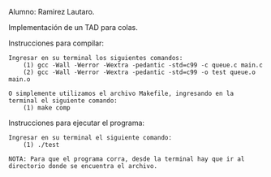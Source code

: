 Alumno: Ramirez Lautaro.

Implementación de un TAD para colas.

Instrucciones para compilar:

    Ingresar en su terminal los siguientes comandos:
        (1) gcc -Wall -Werror -Wextra -pedantic -std=c99 -c queue.c main.c
        (2) gcc -Wall -Werror -Wextra -pedantic -std=c99 -o test queue.o main.o

    O simplemente utilizamos el archivo Makefile, ingresando en la terminal el siguiente comando:
        (1) make comp


Instrucciones para ejecutar el programa:

    Ingresar en su terminal el siguiente comando:
        (1) ./test

    NOTA: Para que el programa corra, desde la terminal hay que ir al directorio donde se encuentra el archivo.

